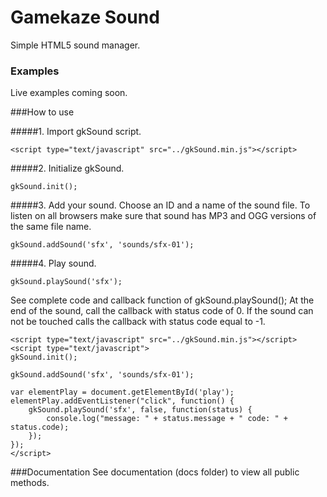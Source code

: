 Gamekaze Sound
=======

Simple HTML5 sound manager.

### Examples
Live examples coming soon.

###How to use

#####1. Import gkSound script.
    
    <script type="text/javascript" src="../gkSound.min.js"></script>

#####2. Initialize gkSound.
    
    gkSound.init();

#####3. Add your sound.
Choose an ID and a name of the sound file. To listen on all browsers make sure that sound has MP3 and OGG versions of the same file name.
    
    gkSound.addSound('sfx', 'sounds/sfx-01');

#####4. Play sound.
    
    gkSound.playSound('sfx');

See complete code and callback function of gkSound.playSound();
At the end of the sound, call the callback with status code of 0. If the sound can not be touched calls the callback with status code equal to -1.

    <script type="text/javascript" src="../gkSound.min.js"></script>
    <script type="text/javascript">
    gkSound.init();

    gkSound.addSound('sfx', 'sounds/sfx-01');

    var elementPlay = document.getElementById('play');
    elementPlay.addEventListener("click", function() {
        gkSound.playSound('sfx', false, function(status) {
            console.log("message: " + status.message + " code: " + status.code);
        });
    });
    </script>

###Documentation
See documentation (docs folder) to view all public methods.
